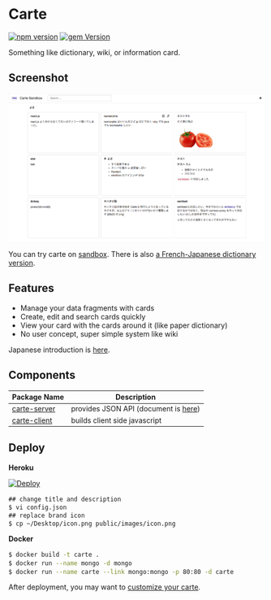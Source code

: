 # Carte

[![npm version](https://badge.fury.io/js/carte-client.svg)](http://badge.fury.io/js/carte-client)
[![gem Version](https://badge.fury.io/rb/carte-server.svg)](http://badge.fury.io/rb/carte-server)

Something like dictionary, wiki, or information card.

## Screenshot

![](screenshot.png)

You can try carte on [sandbox](http://carte-sandbox.herokuapp.com/#/). There is also [a French-Japanese dictionary version](https://carte-francais.herokuapp.com/#/).

## Features

* Manage your data fragments with cards
* Create, edit and search cards quickly
* View your card with the cards around it (like paper dictionary)
* No user concept, super simple system like wiki

Japanese introduction is [here](http://tily.tumblr.com/post/117678137942/carte).

## Components

| Package Name | Description |
|--------------|-------------|
| [carte-server](https://rubygems.org/gems/carte-server)     | provides JSON API (document is [here](https://github.com/tily/carte/wiki/API))  |
| [carte-client](https://www.npmjs.com/package/carte-client) | builds client side javascript         |
 
## Deploy

**Heroku**

[![Deploy](https://www.herokucdn.com/deploy/button.png)](https://heroku.com/deploy?template=https://github.com/tily/carte-sandbox)

```
## change title and description
$ vi config.json
## replace brand icon
$ cp ~/Desktop/icon.png public/images/icon.png 
```

**Docker**

```bash
$ docker build -t carte .
$ docker run --name mongo -d mongo
$ docker run --name carte --link mongo:mongo -p 80:80 -d carte
```

After deployment, you may want to [customize your carte](https://github.com/tily/carte/wiki/Configuration).
